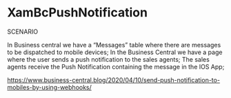 # XamBcPushNotification


SCENARIO

In Business central we have a “Messages” table where there are messages to be dispatched to mobile devices;
In the Business Central we have a page where the user sends a push notification to the sales agents;
The sales agents receive the Push Notification containing the message in the IOS App;

https://www.business-central.blog/2020/04/10/send-push-notification-to-mobiles-by-using-webhooks/